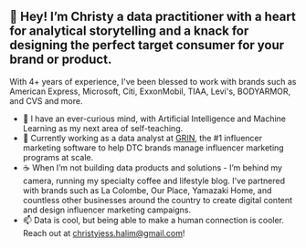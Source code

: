## 👋 Hey! I’m Christy a data practitioner with a heart for analytical storytelling and a knack for designing the perfect target consumer for your brand or product.
With 4+ years of experience, I've been blessed to work with brands such as American Express, Microsoft, Citi, ExxonMobil, TIAA, Levi's, BODYARMOR, and CVS and more.
- 👀 I have an ever-curious mind, with Artificial Intelligence and Machine Learning as my next area of self-teaching.
- 🌱 Currently working as a data analyst at [GRIN](https://www.grin.co), the #1 influencer marketing software to help DTC brands manage influencer marketing programs at scale.
- ☕ When I’m not building data products and solutions - I’m behind my camera, running my specialty coffee and lifestyle blog. I’ve partnered with brands such as La Colombe, Our Place, Yamazaki Home, and countless other businesses around the country to create digital content and design influencer marketing campaigns.
- 📫 Data is cool, but being able to make a human connection is cooler. Reach out at christyjess.halim@gmail.com!
